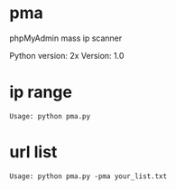 # pma
phpMyAdmin mass ip scanner

Python version: 2x
Version: 1.0

# ip range
    Usage: python pma.py

# url list
    Usage: python pma.py -pma your_list.txt
